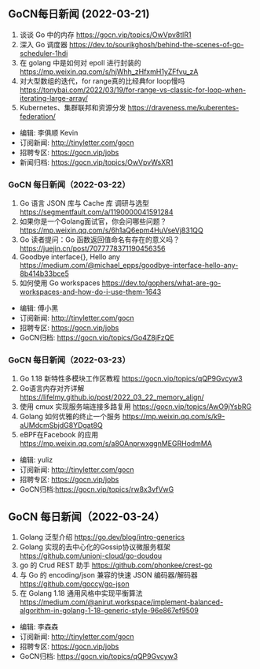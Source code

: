 ## GoCN每日新闻 (2022-03-21)

1. 谈谈 Go 中的内存 https://gocn.vip/topics/OwVpv8tlR1
2. 深入 Go 调度器 https://dev.to/sourikghosh/behind-the-scenes-of-go-scheduler-1hdi
3. 在 golang 中是如何对 epoll 进行封装的 https://mp.weixin.qq.com/s/hjWhh_zHfxmH1yZFfvu_zA
4. 对大型数组的迭代，for range真的比经典for loop慢吗 https://tonybai.com/2022/03/19/for-range-vs-classic-for-loop-when-iterating-large-array/
5. Kubernetes、集群联邦和资源分发 https://draveness.me/kuberentes-federation/


* 编辑: 李俱顺 Kevin
* 订阅新闻: http://tinyletter.com/gocn
* 招聘专区: https://gocn.vip/jobs
* 新闻归档: https://gocn.vip/topics/OwVpvWsXR1

### GoCN 每日新闻（2022-03-22）

1. Go 语言 JSON 库与 Cache 库 调研与选型 https://segmentfault.com/a/1190000041591284
2. 如果你是一个Golang面试官，你会问哪些问题？ https://mp.weixin.qq.com/s/6h1aQ6epm4HuVseVj831QQ
3. Go 读者提问：Go 函数返回值命名有存在的意义吗？ https://juejin.cn/post/7077778371190456356
4. Goodbye interface{}, Hello any https://medium.com/@michael_epps/goodbye-interface-hello-any-8b414b33bce5
5. 如何使用 Go workspaces https://dev.to/gophers/what-are-go-workspaces-and-how-do-i-use-them-1643

* 编辑: 傅小黑
* 订阅新闻: http://tinyletter.com/gocn
* 招聘专区: https://gocn.vip/jobs
* GoCN归档: https://gocn.vip/topics/Go4Z8jFzQE

### GoCN 每日新闻（2022-03-23）

1. Go 1.18 新特性多模块工作区教程 https://gocn.vip/topics/qQP9Gvcyw3
2. Go语言内存对齐详解 https://lifelmy.github.io/post/2022_03_22_memory_align/
3. 使用 cmux 实现服务端连接多路复用 https://gocn.vip/topics/AwO9jYsbRG
4. Golang 如何优雅的终止一个服务 https://mp.weixin.qq.com/s/k9-aUMdcmSbjdG8YDgat8Q
5. eBPF在Facebook 的应用 https://mp.weixin.qq.com/s/a8OAnprwxggnMEGRHodmMA

* 编辑: yuliz
* 订阅新闻: http://tinyletter.com/gocn
* 招聘专区: https://gocn.vip/jobs
* GoCN归档:https://gocn.vip/topics/rw8x3vfVwG


## GoCN 每日新闻（2022-03-24）

1. Golang 泛型介绍 https://go.dev/blog/intro-generics
2. Golang 实现的去中心化的Gossip协议微服务框架 https://github.com/unionj-cloud/go-doudou
3. go 的 Crud REST 助手 https://github.com/phonkee/crest-go
4. 与 Go 的 encoding/json 兼容的快速 JSON 编码器/解码器  https://github.com/goccy/go-json
5. 在 Golang 1.18 通用风格中实现平衡算法 https://medium.com/@anirut.workspace/implement-balanced-algorithm-in-golang-1-18-generic-style-96e867ef9509

- 编辑: 李森森
- 订阅新闻: http://tinyletter.com/gocn
- 招聘专区: https://gocn.vip/jobs
- GoCN归档: https://gocn.vip/topics/qQP9Gvcyw3

